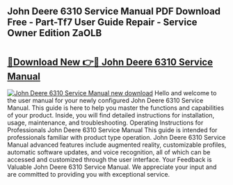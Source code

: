 ## John Deere 6310 Service Manual PDF Download Free - Part-Tf7 User Guide Repair - Service Owner Edition ZaOLB

# <h2><a href="http://bc9146.oget.top/?id=John+Deere+6310+Service+Manual">🔗Download New 👉🔴 John Deere 6310 Service Manual</a></h2>

[![John Deere 6310 Service Manual new download](https://i.imgur.com/5g1atiW.png)](http://bc9146.oget.top/?id=John+Deere+6310+Service+Manual)
Hello and welcome to the user manual for your newly configured John Deere 6310 Service Manual. This guide is here to help you master the functions and capabilities of your product. Inside, you will find detailed instructions for installation, usage, maintenance, and troubleshooting. Operating Instructions for Professionals John Deere 6310 Service Manual This guide is intended for professionals familiar with product type operation. John Deere 6310 Service Manual advanced features include augmented reality, customizable profiles, automatic software updates, and voice recognition, all of which can be accessed and customized through the user interface. Your Feedback is Valuable John Deere 6310 Service Manual. We appreciate your input and are committed to providing you with exceptional service.
